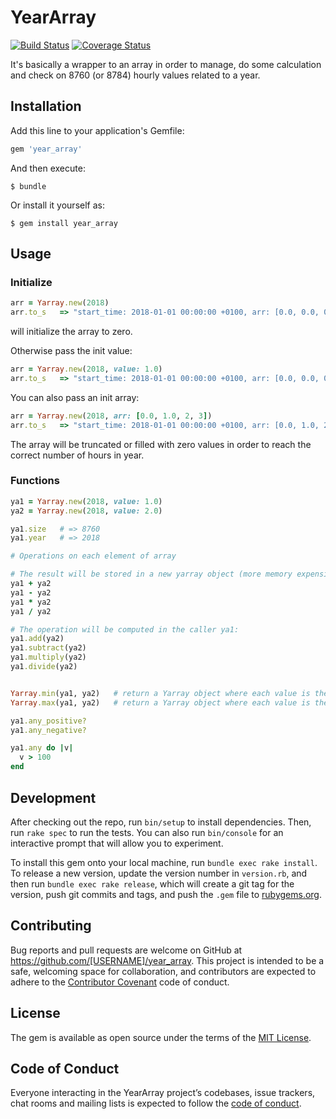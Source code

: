 # YearArray

[![Build Status](https://travis-ci.com/iwan/year_array.svg?branch=master)](https://travis-ci.com/iwan/year_array)
[![Coverage Status](https://coveralls.io/repos/github/iwan/year_array/badge.svg?branch=master)](https://coveralls.io/github/iwan/year_array?branch=master)


It's basically a wrapper to an array in order to manage, do some calculation and check on 8760 (or 8784) hourly values related to a year.

## Installation

Add this line to your application's Gemfile:

```ruby
gem 'year_array'
```

And then execute:

    $ bundle

Or install it yourself as:

    $ gem install year_array

## Usage

### Initialize

```ruby
arr = Yarray.new(2018)
arr.to_s   => "start_time: 2018-01-01 00:00:00 +0100, arr: [0.0, 0.0, 0.0, 0.0, 0.0, 0.0, 0.0, ..., 0.0]"
```
will initialize the array to zero.

Otherwise pass the init value:
```ruby
arr = Yarray.new(2018, value: 1.0)
arr.to_s   => "start_time: 2018-01-01 00:00:00 +0100, arr: [0.0, 0.0, 0.0, 0.0, 0.0, 0.0, 0.0, ..., 0.0]"
```
You can also pass an init array:
```ruby
arr = Yarray.new(2018, arr: [0.0, 1.0, 2, 3])
arr.to_s   => "start_time: 2018-01-01 00:00:00 +0100, arr: [0.0, 1.0, 2.0, 3.0, 0.0, 0.0, 0.0, ..., 0.0]"
```
The array will be truncated or filled with zero values in order to reach the correct number of hours in year.

### Functions
```ruby
ya1 = Yarray.new(2018, value: 1.0)
ya2 = Yarray.new(2018, value: 2.0)

ya1.size   # => 8760
ya1.year   # => 2018

# Operations on each element of array

# The result will be stored in a new yarray object (more memory expensive):
ya1 + ya2
ya1 - ya2
ya1 * ya2
ya1 / ya2

# The operation will be computed in the caller ya1:
ya1.add(ya2)
ya1.subtract(ya2)
ya1.multiply(ya2)
ya1.divide(ya2)


Yarray.min(ya1, ya2)   # return a Yarray object where each value is the minimum between value of ya1 and ya2
Yarray.max(ya1, ya2)   # return a Yarray object where each value is the maximum between value of ya1 and ya2

ya1.any_positive?
ya1.any_negative?

ya1.any do |v|
  v > 100
end

```


## Development

After checking out the repo, run `bin/setup` to install dependencies. Then, run `rake spec` to run the tests. You can also run `bin/console` for an interactive prompt that will allow you to experiment.

To install this gem onto your local machine, run `bundle exec rake install`. To release a new version, update the version number in `version.rb`, and then run `bundle exec rake release`, which will create a git tag for the version, push git commits and tags, and push the `.gem` file to [rubygems.org](https://rubygems.org).

## Contributing

Bug reports and pull requests are welcome on GitHub at https://github.com/[USERNAME]/year_array. This project is intended to be a safe, welcoming space for collaboration, and contributors are expected to adhere to the [Contributor Covenant](http://contributor-covenant.org) code of conduct.

## License

The gem is available as open source under the terms of the [MIT License](https://opensource.org/licenses/MIT).

## Code of Conduct

Everyone interacting in the YearArray project’s codebases, issue trackers, chat rooms and mailing lists is expected to follow the [code of conduct](https://github.com/[USERNAME]/year_array/blob/master/CODE_OF_CONDUCT.md).
